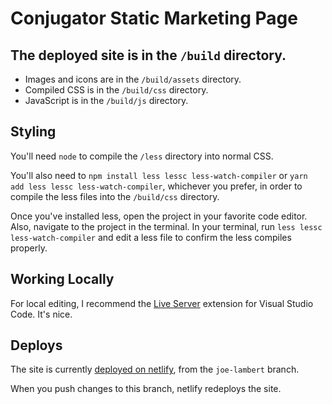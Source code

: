 # Conjugator Static Marketing Page

## The deployed site is in the `/build` directory.

- Images and icons are in the `/build/assets` directory.
- Compiled CSS is in the `/build/css` directory.
- JavaScript is in the `/build/js` directory.

## Styling

You'll need `node` to compile the `/less` directory into normal CSS.

You'll also need to `npm install less lessc less-watch-compiler` or `yarn add less lessc less-watch-compiler`, whichever you prefer, in order to compile the less files into the `/build/css` directory.

Once you've installed less, open the project in your favorite code editor. Also, navigate to the project in the terminal. In your terminal, run `less lessc less-watch-compiler` and edit a less file to confirm the less compiles properly.

## Working Locally

For local editing, I recommend the [Live Server](https://marketplace.visualstudio.com/items?itemName=ritwickdey.LiveServer) extension for Visual Studio Code. It's nice.

## Deploys

The site is currently [deployed on netlify](https://festive-heyrovsky-3bebb4.netlify.com/index.html), from the `joe-lambert` branch.

When you push changes to this branch, netlify redeploys the site.
